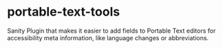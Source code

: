 # portable-text-tools
Sanity Plugin that makes it easier to add fields to Portable Text editors for accessibility meta information, like language changes or abbreviations.
